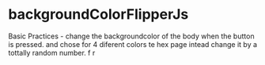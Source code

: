 # backgroundColorFlipperJs

Basic Practices - change the backgroundcolor of the body when the button is pressed. and chose for 4 diferent colors
te hex page intead change it by a tottally random number.
f
r
